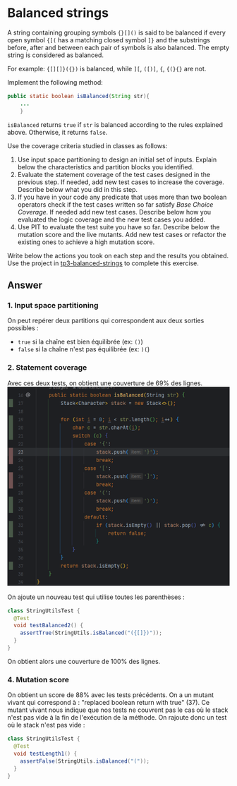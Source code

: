 # Balanced strings

A string containing grouping symbols `{}[]()` is said to be balanced if every open symbol `{[(` has a matching closed
symbol `]}` and the substrings before, after and between each pair of symbols is also balanced. The empty string is
considered as balanced.

For example: `{[][]}({})` is balanced, while `][`, `([)]`, `{`, `{(}{}` are not.

Implement the following method:

```java
public static boolean isBalanced(String str){
    ...
    }
```

`isBalanced` returns `true` if `str` is balanced according to the rules explained above. Otherwise, it returns `false`.

Use the coverage criteria studied in classes as follows:

1. Use input space partitioning to design an initial set of inputs. Explain below the characteristics and partition
   blocks you identified.
2. Evaluate the statement coverage of the test cases designed in the previous step. If needed, add new test cases to
   increase the coverage. Describe below what you did in this step.
3. If you have in your code any predicate that uses more than two boolean operators check if the test cases written so
   far satisfy *Base Choice Coverage*. If needed add new test cases. Describe below how you evaluated the logic coverage
   and the new test cases you added.
4. Use PIT to evaluate the test suite you have so far. Describe below the mutation score and the live mutants. Add new
   test cases or refactor the existing ones to achieve a high mutation score.

Write below the actions you took on each step and the results you obtained.
Use the project in [tp3-balanced-strings](../code/tp3-balanced-strings) to complete this exercise.

## Answer

### 1. Input space partitioning

On peut repérer deux partitions qui correspondent aux deux sorties possibles :

- `true` si la chaîne est bien équilibrée (ex: `()`)
- `false` si la chaîne n'est pas équilibrée (ex: `)(`)

### 2. Statement coverage

Avec ces deux tests, on obtient une couverture de 69% des lignes.
![img.png](img.png)

On ajoute un nouveau test qui utilise toutes les parenthèses :

```java
class StringUtilsTest {
  @Test
  void testBalanced2() {
    assertTrue(StringUtils.isBalanced("({[]})"));
  }
}
```

On obtient alors une couverture de 100% des lignes.

### 4. Mutation score

On obtient un score de 88% avec les tests précédents.
On a un mutant vivant qui correspond à : "replaced boolean return with true" (37).
Ce mutant vivant nous indique que nos tests ne couvrent pas le cas où le stack n'est pas vide à la fin de l'exécution de
la méthode.
On rajoute donc un test où le stack n'est pas vide :

```java
class StringUtilsTest {
  @Test
  void testLength1() {
    assertFalse(StringUtils.isBalanced("("));
  }
}
```